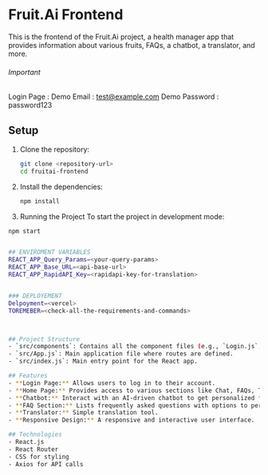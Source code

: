 # Fruit.Ai Frontend

This is the frontend of the Fruit.Ai project, a health manager app that provides information about various fruits, FAQs, a chatbot, a translator, and more.

###### Important
Login Page :
Demo Email : test@example.com
Demo Password : password123

## Setup

1. Clone the repository:
   ```bash
   git clone <repository-url>
   cd fruitai-frontend
   ```
2. Install the dependencies:
   ```bash
   npm install
   ```
3. Running the Project
   To start the project in development mode:

```bash
npm start


## ENVIROMENT VARIABLES
REACT_APP_Query_Params=<your-query-params>
REACT_APP_Base_URL=<api-base-url>
REACT_APP_RapidAPI_Key=<rapidapi-key-for-translation>


### DEPLOYEMENT
Delpoyment=<vercel>
TOREMEBER=<check-all-the-requirements-and-commands>



## Project Structure
- `src/components`: Contains all the component files (e.g., `Login.js`, `Home.js`, `Chat.js`, `FAQ.js`, `Translator.js`).
- `src/App.js`: Main application file where routes are defined.
- `src/index.js`: Main entry point for the React app.

## Features
- **Login Page:** Allows users to log in to their account.
- **Home Page:** Provides access to various sections like Chat, FAQs, Translator, and About.
- **Chatbot:** Interact with an AI-driven chatbot to get personalized fruit recommendations.
- **FAQ Section:** Lists frequently asked questions with options to perform CRUD operations.
- **Translator:** Simple translation tool.
- **Responsive Design:** A responsive and interactive user interface.

## Technologies
- React.js
- React Router
- CSS for styling
- Axios for API calls
```

